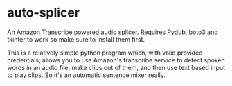 # auto-splicer
An Amazon Transcribe powered audio splicer.
Requires Pydub, boto3 and tkinter to work so make sure to install them first.

This is a relatively simple python program which, with valid provided credentials, allows you to use Amazon's transcribe service to detect spoken words in an audio file, make clips out of them, and then use text based input to play clips. So it's an automatic sentence mixer really.
